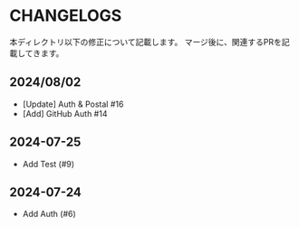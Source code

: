 # CHANGELOGS

本ディレクトリ以下の修正について記載します。
マージ後に、関連するPRを記載してきます。

## 2024/08/02
- [Update] Auth & Postal #16
- [Add] GitHub Auth #14

## 2024-07-25
- Add Test (#9)

## 2024-07-24
- Add Auth (#6)
